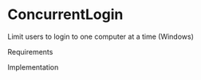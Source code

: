 # ConcurrentLogin
Limit users to login to one computer at a time (Windows)


Requirements

Implementation
